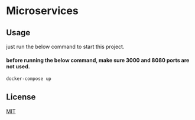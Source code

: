 # Microservices

## Usage
just run the below command to start this project.
#### before running the below command, make sure 3000 and 8080 ports are not used.

```bash
docker-compose up
```

## License
[MIT](https://choosealicense.com/licenses/mit/)
